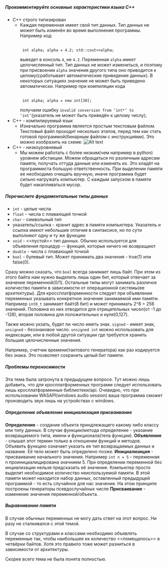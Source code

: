##### Прокомментируйте основные характеристики языка C++
- C++ строго типизирован 
    - Каждая переменная имеет свой тип данных. Тип данных не может быть изменён во время выполнения программы. 
    Например код: 
    <br></br><pre><code>
        int alpha;
        alpha = 4.2;
        std::cout<<alpha;
    </code></pre>
    выведет в консоль `4`, не `4.2`. Переменная `alpha` имеет целочисленный тип. Тип данных не может измениться, и поэтому при присвоении `alpha` значения другого типа оно приводится к целому(сработывает автоматические приведение данных).
    В некоторых ситуациях значение не может быть приведено автоматически. Например при компиляции кода
    <br></br><pre><code>
        int alpha;
        alpha = new int[30];
    </code></pre>
    получаем ошибку `invalid conversion from ‘int*’ to ‘int’`(указатель не может быть приведён к целому числу);
- C++ - компилируемый язык
    - Изначально программа является простым текстовым файлом. Текстовый файл проходит несколько этапов, перед тем как стать готовой программой(бинарным файлом с инструкциями). Это можно изобразить на схеме:
    ![Alt text](https://github.com/ShmakovVladimir/Csnussnus/blob/main/lesson_1/pics/%D0%A1%D0%B1%D0%BE%D1%80%D0%BA%D0%B0STM.excalidraw.png)
- С++ - низкоуровневый
    - Мы можем работать с более низким(чем например в python) уровнем абстакции. Можем обращаться по различным адресам памяти, получать оттуда данные или изменять их. Это кладёт на программиста большую ответственность.
    При выделении памяти ее необходимо очищать вручную, иначе программа будет сильно нагружать компьютер. С каждым запуском в памяти будет накапливаться мусор.

##### Перечислите фундаментальные типы данных 
- `int` - целые числа
- `float` - числа с плавающей точкой
- `char` - символьный тип
- указатель/ссылка - хранит адрес в памяти компьютера. Указатель и ссылка имеют небольшие отличия в синтаксисе, но по сути выполняют одну и ту же функцию
- `void` - <<пустой>> тип данных. Обычно используется для объявления процедур -- функций, которые ничего не возвращают
- `double` - числа с плавающей точкой
- `bool` - булевый тип. Может принимать два значения - true(1) или false(0).  

Сразу можно сказать, что `bool` всегда занимает лишь байт. При этом из этого байта нам нужно выделить лишь один бит, который отвечает за значение переменной(0/1).
Остальные типы могут занимать различое количество памяти в зависимости от операционной системы(ее архитектуры).
Для кроссплатформенности следует при объявлении переменных указывать конкретное значение занимаемой ими памяти. Например `int8_t` занимает байт(8 бит) и может принимать 2^8 = 256 значений. Половина из них отводится для отрицательных чисел(от -1 до -128), вторая половина для положительных и нуля(0,127).

Также можно укзать, будет ли число иметь знак. `signed` - имеет знак, `unsigned` - беззнаковое число. `unsigned int` можно использовать для индексации, или в любой другой ситуации где требуется хранить большие целочисленные значения.

Например, счетчик времени(тактового генератора) как раз кодируется без знака. Это позволяет сохранить целый бит памяти. 

##### Проблемы переносимости

Эта тема была затронута в предыдущем вопросе. Тут можно лишь добавить, что для кросплатформенных программ следует использовать лишь кросплатформенные библиотеки/api. Очевидно, что при использовании WASAPI(windows audio session) ваша программа сможет производить звук лишь на устройствах с windows.

##### Определение объявление инициализация присваивание

**Определение** - создание объекта приндлежащего какому либо классу или типу данных. В случае функции/метода определение - указание возвращаемого типа, имени и функционала(тела функции).
**Объявление** - слышал этот термин только в отношении функций и методов. Объявить функцию означает указать ее тип возвращаемых данных и название. Её тело может быть определено позже. 
**Инициализиция** - присваивание начального значения. Например `int n = 5` - переменная n проинициалищирована значнием 5. При определении переменной без инциализации нельзя предсказать её значение. Компьютер просто выделит необходимое количество неиспользуемой памяти. В этой памяти может находится набор данных, оставленный предыдущей программой - то есть случайное для нас значение. На этом принципе построены генераторы псевдослучайных числе
**Присваивание** - изменение значения переменной/объекта.

##### Выравнивание памяти

В случае обычных переменных не могу дать ответ на этот вопрос. Ни разу не сталкивался с этой темой.

В случае со структурами и классами необходимо объявлять переменные так, чтобы наибольшее их количество <<помещалось>> в четвёрки байтов. Хотя это правило тоже может разниться в зависимости от архитектуры.

Скорее всего тема не была понята полностью.
